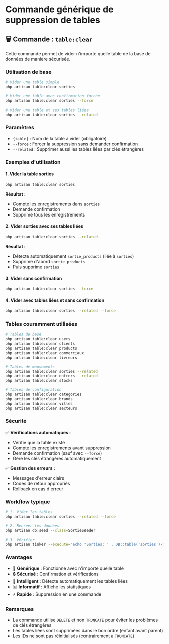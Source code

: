# Commande générique de suppression de tables

## 🗑️ Commande : `table:clear`

Cette commande permet de vider n'importe quelle table de la base de données de manière sécurisée.

### Utilisation de base

```bash
# Vider une table simple
php artisan table:clear sorties

# Vider une table avec confirmation forcée
php artisan table:clear sorties --force

# Vider une table et ses tables liées
php artisan table:clear sorties --related
```

### Paramètres

- `{table}` : Nom de la table à vider (obligatoire)
- `--force` : Forcer la suppression sans demander confirmation
- `--related` : Supprimer aussi les tables liées par clés étrangères

### Exemples d'utilisation

#### 1. Vider la table sorties
```bash
php artisan table:clear sorties
```
**Résultat :**
- Compte les enregistrements dans `sorties`
- Demande confirmation
- Supprime tous les enregistrements

#### 2. Vider sorties avec ses tables liées
```bash
php artisan table:clear sorties --related
```
**Résultat :**
- Détecte automatiquement `sortie_products` (liée à `sorties`)
- Supprime d'abord `sortie_products`
- Puis supprime `sorties`

#### 3. Vider sans confirmation
```bash
php artisan table:clear sorties --force
```

#### 4. Vider avec tables liées et sans confirmation
```bash
php artisan table:clear sorties --related --force
```

### Tables couramment utilisées

```bash
# Tables de base
php artisan table:clear users
php artisan table:clear clients
php artisan table:clear products
php artisan table:clear commerciaux
php artisan table:clear livreurs

# Tables de mouvements
php artisan table:clear sorties --related
php artisan table:clear entrers --related
php artisan table:clear stocks

# Tables de configuration
php artisan table:clear categories
php artisan table:clear brands
php artisan table:clear villes
php artisan table:clear secteurs
```

### Sécurité

✅ **Vérifications automatiques :**
- Vérifie que la table existe
- Compte les enregistrements avant suppression
- Demande confirmation (sauf avec `--force`)
- Gère les clés étrangères automatiquement

✅ **Gestion des erreurs :**
- Messages d'erreur clairs
- Codes de retour appropriés
- Rollback en cas d'erreur

### Workflow typique

```bash
# 1. Vider les tables
php artisan table:clear sorties --related --force

# 2. Recréer les données
php artisan db:seed --class=SortieSeeder

# 3. Vérifier
php artisan tinker --execute="echo 'Sorties: ' . DB::table('sorties')->count();"
```

### Avantages

- 🎯 **Générique** : Fonctionne avec n'importe quelle table
- 🔒 **Sécurisé** : Confirmation et vérifications
- 🔗 **Intelligent** : Détecte automatiquement les tables liées
- 📊 **Informatif** : Affiche les statistiques
- ⚡ **Rapide** : Suppression en une commande

### Remarques

- La commande utilise `DELETE` et non `TRUNCATE` pour éviter les problèmes de clés étrangères
- Les tables liées sont supprimées dans le bon ordre (enfant avant parent)
- Les IDs ne sont pas réinitialisés (contrairement à `TRUNCATE`)

